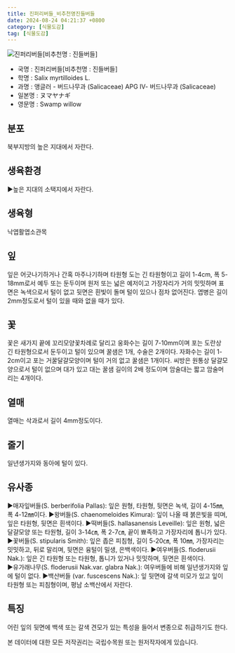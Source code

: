 ```yaml
---
title: 진퍼리버들_비추천명진들버들
date: 2024-08-24 04:21:37 +0800
category: [식물도감]
tag: [식물도감]
---
```




![진퍼리버들[비추천명 : 진들버들]](/fileUpload/plants/basic/Salicaceae/Salix/16870/16870_1_th2.jpg)
- 국명 : 진퍼리버들[비추천명 : 진들버들]
- 학명 : Salix myrtilloides L.
- 과명 : 앵글러 - 버드나무과 (Salicaceae) APG Ⅳ- 버드나무과 (Salicaceae)
- 일본명 : ヌマヤナギ
- 영문명 : Swamp willow


## 분포
북부지방의 높은 지대에서 자란다.
## 생육환경
▶높은 지대의 소택지에서 자란다.
## 생육형
낙엽활엽소관목
## 잎
잎은 어긋나기하거나 간혹 마주나기하며 타원형 도는 긴 타원형이고 길이 1-4cm, 폭 5-18mm로서 예두 또는 둔두이며 원저 또는 넓은 예저이고 가장자리가 거의 밋밋하며 표면은 녹색으로서 털이 없고 뒷면은 흰빛이 돌며 털이 있으나 점차 없어진다. 엽병은 길이 2mm정도로서 털이 있을 때와 없을 때가 있다.
## 꽃
꽃은 새가지 끝에 꼬리모양꽃차례로 달리고 웅화수는 길이 7-10mm이며 포는 도란상 긴 타원형으로서 둔두이고 털이 있으며 꿀샘은 1개, 수술은 2개이다. 자화수는 길이 1-2cm이고 포는 거꿀달걀모양이며 털이 거의 없고 꿀샘은 1개이다. 씨방은 원통상 달걀모양으로서 털이 없으며 대가 있고 대는 꿀샘 길이의 2배 정도이며 암술대는 짧고 암술머리는 4개이다.
## 열매
열매는 삭과로서 길이 4mm정도이다.
## 줄기
일년생가지와 동아에 털이 있다.
## 유사종
▶매자잎버들(S. berberifolia Pallas): 잎은 원형, 타원형, 뒷면은 녹색, 길이 4-15㎜, 폭 4-12㎜이다. ▶왕버들(S. chaenomeloides Kimura): 잎이 나올 때 붉은빛을 띠며, 잎은 타원형, 뒷면은 흰색이다. ▶떡버들(S. hallasanensis Leveille): 잎은 원형, 넓은 달걀모양 또는 타원형, 길이 3-14㎝, 폭 2-7㎝, 끝이 뾰족하고 가장자리에 톱니가 있다. ▶꽃버들(S. stipularis Smith): 잎은 좁은 피침형, 길이 5-20㎝, 폭 10㎜, 가장자리는 밋밋하고, 뒤로 말리며, 뒷면은 융털이 밀생, 은백색이다. ▶여우버들(S. floderusii Nak.): 잎은 긴 타원형 또는 타원형, 톱니가 있거나 밋밋하며, 뒷면은 흰색이다.    ▶유가래나무(S. floderusii Nak.var. glabra Nak.):  여우버들에 비해 일년생가지와 잎에 털이 없다. ▶백산버들 (var. fuscescens Nak.): 잎 뒷면에 갈색 미모가 있고 잎이 타원형 또는 피침형이며, 평남 소백산에서 자란다.
## 특징
어린 잎의 뒷면에 백색 또는 갈색 견모가 있는 특성을 들어서 변종으로 취급하기도 한다.






본 데이터에 대한 모든 저작권리는 국립수목원 또는 원저작자에게 있습니다.
